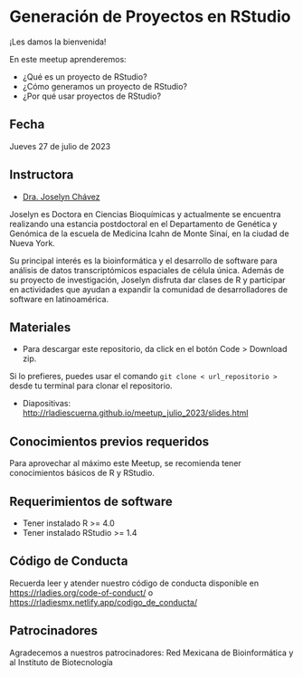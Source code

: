 # Generación de Proyectos en RStudio


¡Les damos la bienvenida!

En este meetup aprenderemos:

- ¿Qué es un proyecto de RStudio?
- ¿Cómo generamos un proyecto de RStudio?
- ¿Por qué usar proyectos de RStudio?

## Fecha 

Jueves 27 de julio de 2023


## Instructora

- [Dra. Joselyn Chávez](https://josschavezf.github.io/)

Joselyn es Doctora en Ciencias Bioquímicas y actualmente se encuentra realizando una estancia postdoctoral en el Departamento de Genética y Genómica de la escuela de Medicina Icahn de Monte Sinaí, en la ciudad de Nueva York. 

Su principal interés es la bioinformática y el desarrollo de software para análisis de datos transcriptómicos espaciales de célula única. Además de su proyecto de investigación, Joselyn disfruta dar clases de R y participar en actividades que ayudan a expandir la comunidad de desarrolladores de software en latinoamérica.


## Materiales

- Para descargar este repositorio, da click en el botón Code > Download zip. 

Si lo prefieres, puedes usar el comando `git clone < url_repositorio > ` desde tu terminal para clonar el repositorio.

- Diapositivas: http://rladiescuerna.github.io/meetup_julio_2023/slides.html  

## Conocimientos previos requeridos

Para aprovechar al máximo este Meetup, se recomienda tener conocimientos básicos de R y RStudio.


## Requerimientos de software

+ Tener instalado R >= 4.0
+ Tener instalado RStudio >= 1.4


## Código de Conducta

Recuerda leer y atender nuestro código de conducta disponible en https://rladies.org/code-of-conduct/ o https://rladiesmx.netlify.app/codigo_de_conducta/

## Patrocinadores

Agradecemos a nuestros patrocinadores: Red Mexicana de Bioinformática y al Instituto de Biotecnología
